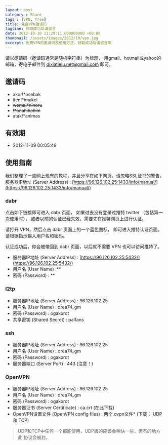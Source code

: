 ```yaml
---
layout: post
category : Share
tags : [VPN, free]
title: 免费VPN邀请码
tagline: 领取成功后请留言
date: 2012-10-10 11:29:11.000000000 +08:00
thumbnail: /assets/images/2012/10/vpn.jpg
excerpt: 免费VPN的邀请码及使用方法，领取成功后请留言啊
---
```

请以邀请码（邀请码通常是随机字符串）为标题， 用gmail，hotmail或yahoo的邮箱，寄电子邮件到 dixiatielu.net@gmail.com 即可。

## 邀请码

* akor!*osebak
* iten!*imakei
* <strike>woma!*ninoru</strike>
* <strike>!*onahihahim</strike>
* atak!*animas

## 有效期

* 2012-11-09 00:05:49

## 使用指南

我们整理了一些网上现有的教程，并且分享在如下网页，请忽略SSL证书的警告。
服务器IP地址 (Server Address) : [https://96.126.102.25:1433/info/manual/](https://96.126.102.25:1433/info/manual/)

### dabr

点击如下链接即可进入 dabr 页面， 如果过去没有登录过推特 twitter （包括第一次使用时）， 或者以前的认证已经失效，需要先在推特网页上进行认证。

请打开 VPN，然后点击 dabr 页面上的一个蓝色图标， 即可进入推特认证页面。请根据指示输入用户名和密码。

认证成功后，你会被带回到 dabr 页面，以后就不需要 VPN 也可以访问推特了。

* 服务器IP地址 (Server Address) :	[https://96.126.102.25:5432/](https://96.126.102.25:5432/)
* 用户名 (User Name) :**
* 密码 (Password) :	**

### l2tp

* 服务器IP地址 (Server Address) :	 96.126.102.25
* 用户名 (User Name) :	 drea74_gm
* 密码 (Password) :	 ogakorot
* 共享密钥 (Shared Secret) :	 palfans

### ssh

* 服务器IP地址 (Server Address) :	 96.126.102.25
* 用户名 (User Name) :	 drea74_gm
* 密码 (Password) :	 ogakorot
* 服务器端口 (Server Port) :	 443 (注意！)

### OpenVPN

* 服务器IP地址 (Server Address) :	 96.126.102.25
* 用户名 (User Name) :	 drea74_gm
* 密码 (Password) :	 ogakorot
* 服务器证书 (Server Certificate) :	 ca.crt (在此下载)
* OpenVPN设置文件 (OpenVPN config files) :	 两个.ovpn文件* (下载： UDP和 TCP)

> UDP和TCP中任何一个都能使用，UDP版的应该会稍快一些，但有的地方此 协议会被封。